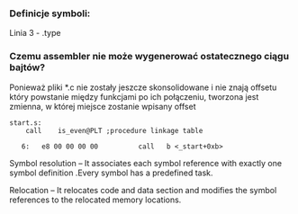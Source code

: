 ### Definicje symboli:
Linia 3 - .type

### Czemu assembler nie może wygenerować ostatecznego ciągu bajtów?

Ponieważ pliki *.c nie zostały jeszcze skonsolidowane i nie znają offsetu który powstanie między funkcjami po ich połączeniu, tworzona jest zmienna, w której miejsce zostanie wpisany offset

```ASM
start.s:
    call	is_even@PLT ;procedure linkage table

   6:   e8 00 00 00 00          call   b <_start+0xb>
```

Symbol resolution – It associates each symbol reference with exactly one symbol definition .Every symbol has a  predefined task.
    
Relocation – It relocates code and data section and modifies the symbol references to the relocated memory locations.